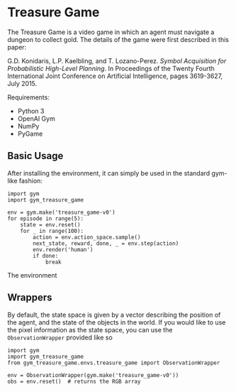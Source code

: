 # Treasure Game

The Treasure Game is a video game in which an agent must navigate a dungeon to collect gold. The details of the game were first described in this paper: 


G.D. Konidaris, L.P. Kaelbling, and T. Lozano-Perez. *Symbol Acquisition for Probabilistic High-Level Planning*. In Proceedings of the Twenty Fourth International Joint Conference on Artificial Intelligence, pages 3619-3627, July 2015.


Requirements:
- Python 3
- OpenAI Gym
- NumPy
- PyGame


## Basic Usage

After installing the environment, it can simply be used in the standard gym-like fashion:

```
import gym
import gym_treasure_game

env = gym.make('treasure_game-v0')
for episode in range(5):
    state = env.reset()
    for _ in range(100):
        action = env.action_space.sample()
        next_state, reward, done, _ = env.step(action)
        env.render('human')
        if done:
            break
```

The environment 

## Wrappers

By default, the state space is given by a vector describing the position of the agent, and the state of the objects in the world. If you would like to use the pixel information as the state space, you can use the `ObservationWrapper` provided like so 

```
import gym
import gym_treasure_game
from gym_treasure_game.envs.treasure_game import ObservationWrapper

env = ObservationWrapper(gym.make('treasure_game-v0'))
obs = env.reset()  # returns the RGB array
```
